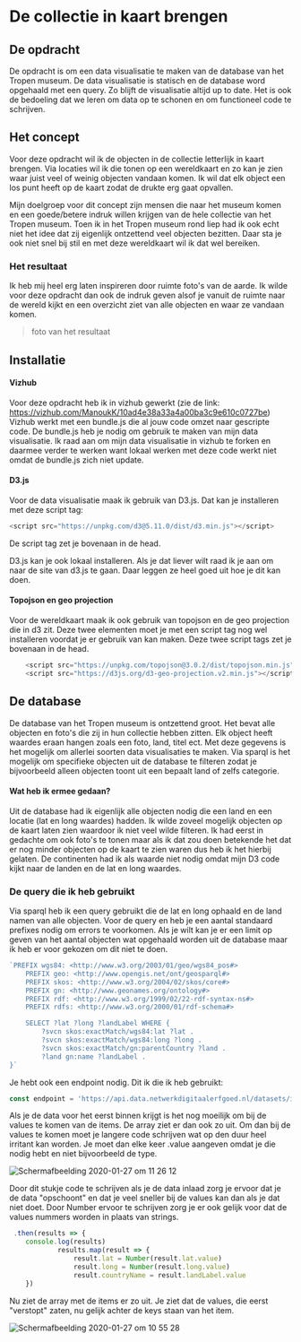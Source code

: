 # De collectie in kaart brengen

## De opdracht
De opdracht is om een data visualisatie te maken van de database van het Tropen museum. De data visualisatie is statisch en de database word opgehaald met een query. Zo blijft de visualisatie altijd up to date. Het is ook de bedoeling dat we leren om data op te schonen en om functioneel code te schrijven. 

## Het concept 
Voor deze opdracht wil ik de objecten in de collectie letterlijk in kaart brengen. Via locaties wil ik die tonen op een wereldkaart en zo kan je zien waar juist veel of weinig objecten vandaan komen. Ik wil dat elk object een los punt heeft op de kaart zodat de drukte erg gaat opvallen. 

Mijn doelgroep voor dit concept zijn mensen die naar het museum komen en een goede/betere indruk willen krijgen van de hele collectie van het Tropen museum. Toen ik in het Tropen museum rond liep had ik ook echt niet het idee dat zij eigenlijk ontzettend veel objecten bezitten. Daar sta je ook niet snel bij stil en met deze wereldkaart wil ik dat wel bereiken. 

### Het resultaat
Ik heb mij heel erg laten inspireren door ruimte foto's van de aarde. Ik wilde voor deze opdracht dan ook de indruk geven alsof je vanuit de ruimte naar de wereld kijkt en een overzicht ziet van alle objecten en waar ze vandaan komen. 

> foto van het resultaat

## Installatie

#### Vizhub
Voor deze opdracht heb ik in vizhub gewerkt (zie de link: https://vizhub.com/ManoukK/10ad4e38a33a4a00ba3c9e610c0727be) Vizhub werkt met een bundle.js die al jouw code omzet naar gescripte code. De bundle.js heb je nodig om gebruik te maken van mijn data visualisatie. Ik raad aan om mijn data visualisatie in vizhub te forken en daarmee verder te werken want lokaal werken met deze code werkt niet omdat de bundle.js zich niet update. 

#### D3.js
Voor de data visualisatie maak ik gebruik van D3.js. Dat kan je installeren met deze script tag:
```js
<script src="https://unpkg.com/d3@5.11.0/dist/d3.min.js"></script>
```
De script tag zet je bovenaan in de head. 

D3.js kan je ook lokaal installeren. Als je dat liever wilt raad ik je aan om naar de site van d3.js te gaan. Daar leggen ze heel goed uit hoe je dit kan doen. 

#### Topojson en geo projection
Voor de wereldkaart maak ik ook gebruik van topojson en de geo projection die in d3 zit. Deze twee elementen moet je met een script tag nog wel installeren voordat je er gebruik van kan maken. Deze twee script tags zet je bovenaan in de head. 
```js
    <script src="https://unpkg.com/topojson@3.0.2/dist/topojson.min.js"></script>
    <script src="https://d3js.org/d3-geo-projection.v2.min.js"></script>
```

## De database
De database van het Tropen museum is ontzettend groot. Het bevat alle objecten en foto's die zij in hun collectie hebben zitten. Elk object heeft waardes eraan hangen zoals een foto, land, titel ect. Met deze gegevens is het mogelijk om allerlei soorten data visualisaties te maken. Via sparql is het mogelijk om specifieke objecten uit de database te filteren zodat je bijvoorbeeld alleen objecten toont uit een bepaalt land of zelfs categorie. 

#### Wat heb ik ermee gedaan?
Uit de database had ik eigenlijk alle objecten nodig die een land en een locatie (lat en long waardes) hadden. Ik wilde zoveel mogelijk objecten op de kaart laten zien waardoor ik niet veel wilde filteren. Ik had eerst in gedachte om ook foto's te tonen maar als ik dat zou doen betekende het dat er nog minder objecten op de kaart te zien waren dus heb ik het hierbij gelaten. De continenten had ik als waarde niet nodig omdat mijn D3 code kijkt naar de landen en de lat en long waardes. 

### De query die ik heb gebruikt
Via sparql heb ik een query gebruikt die de lat en long ophaald en de land namen van alle objecten. Voor de query en heb je een aantal standaard prefixes nodig om errors te voorkomen. Als je wilt kan je er een limit op geven van het aantal objecten wat opgehaald worden uit de database maar ik heb er voor gekozen om dit niet te doen. 
```js
`PREFIX wgs84: <http://www.w3.org/2003/01/geo/wgs84_pos#>
	PREFIX geo: <http://www.opengis.net/ont/geosparql#>
	PREFIX skos: <http://www.w3.org/2004/02/skos/core#>
	PREFIX gn: <http://www.geonames.org/ontology#>
	PREFIX rdf: <http://www.w3.org/1999/02/22-rdf-syntax-ns#>
	PREFIX rdfs: <http://www.w3.org/2000/01/rdf-schema#>

	SELECT ?lat ?long ?landLabel WHERE {
 		?svcn skos:exactMatch/wgs84:lat ?lat .
 		?svcn skos:exactMatch/wgs84:long ?long .
 		?svcn skos:exactMatch/gn:parentCountry ?land .
 		?land gn:name ?landLabel .
}`
```

Je hebt ook een endpoint nodig. Dit ik die ik heb gebruikt: 
```js
const endpoint = 'https://api.data.netwerkdigitaalerfgoed.nl/datasets/ivo/NMVW/services/NMVW-13/sparql'
```

Als je de data voor het eerst binnen krijgt is het nog moeilijk om bij de values te komen van de items. De array ziet er dan ook zo uit. Om dan bij de values te komen moet je langere code schrijven wat op den duur heel irritant kan worden. Je moet dan elke keer .value aangeven omdat je die nodig hebt en niet bijvoorbeeld de type. 

![Schermafbeelding 2020-01-27 om 11 26 12](https://user-images.githubusercontent.com/45541885/73269013-48e81000-41dc-11ea-886b-457d11d16688.png)

Door dit stukje code te schrijven als je de data inlaad zorg je ervoor dat je de data "opschoont" en dat je veel sneller bij de values kan dan als je dat niet doet. Door Number ervoor te schrijven zorg je er ook gelijk voor dat de values nummers worden in plaats van strings. 
```js
 .then(results => {
    console.log(results)
    		results.map(result => {
    			result.lat = Number(result.lat.value)
    			result.long = Number(result.long.value)
    			result.countryName = result.landLabel.value
    }) 
```

Nu ziet de array met de items er zo uit. Je ziet dat de values, die eerst "verstopt" zaten, nu gelijk achter de keys staan van het item. 

![Schermafbeelding 2020-01-27 om 10 55 28](https://user-images.githubusercontent.com/45541885/73269587-65387c80-41dd-11ea-98ba-88768d273ccc.png)
